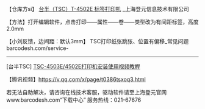 ﻿【仓库方si】 [台半（TSC）T-4502E 标签打印机](http://barcodesh.com/product-4-74.html) _上海登元信息技术有限公司 
                                                                 
 
【方法】打开编辑软件，点击打印——属性——卷——类型改为有间距标签，高度2.0mm

【小刘反馈，边间距：默认3mm】
TSC打印纸张跳张、位置有偏移_常见问题 barcodesh.com/service-

---------------------------------------------------------------

[台半TSC] [TSC-4503E/4502E打印机安装使用视频教程](http://www.barcodesh.com/service-12-231.html)

【腾讯视频】https://v.qq.com/x/page/t0386tsxoq3.html    
                                                     
若无法自助解决，请咨询在线技术客服，驱动软件请至上海登元官网www.barcodesh.com“下载中心”
服务热线：021-67676